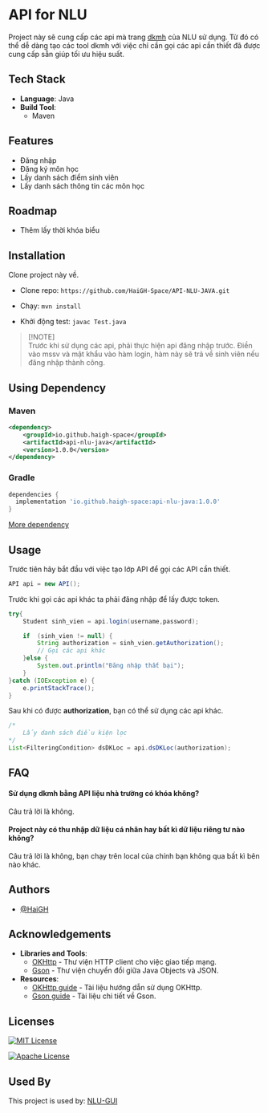 
# API for NLU

Project này sẽ cung cấp các api mà trang [dkmh](https://dkmh.hcmuaf.edu.vn/) của NLU sử dụng. Từ đó có thể dễ dàng tạo các tool dkmh với việc chỉ cần gọi các api cần thiết đã được cung cấp sẵn giúp tối ưu hiệu suất.




## Tech Stack

- **Language**: Java
- **Build Tool**: 
  - Maven



## Features

- Đăng nhập
- Đăng ký môn học
- Lấy danh sách điểm sinh viên
- Lấy danh sách thông tin các môn học



## Roadmap

- Thêm lấy thời khóa biểu




## Installation

Clone project này về.
- Clone repo: `https://github.com/HaiGH-Space/API-NLU-JAVA.git`

- Chạy: `mvn install`

- Khởi động test: `javac Test.java`

> [!NOTE]\
> Trước khi sử dụng các api, phải thực hiện api đăng nhập trước.
> Điền vào mssv và mật khẩu vào hàm login, hàm này sẽ trả về sinh viên nếu đăng nhập thành công.

## Using Dependency
### Maven

```xml
<dependency>
    <groupId>io.github.haigh-space</groupId>
    <artifactId>api-nlu-java</artifactId>
    <version>1.0.0</version>
</dependency>
```
### Gradle
```gradle
dependencies {
  implementation 'io.github.haigh-space:api-nlu-java:1.0.0'
}
```
[More dependency](https://central.sonatype.com/artifact/io.github.haigh-space/api-nlu-java/dependencies)
## Usage
Trước tiên hãy bắt đầu với việc tạo lớp API để gọi các API cần thiết.
```java
API api = new API();
```
Trước khi gọi các api khác ta phải đăng nhập để lấy được token.
```java
try{
    Student sinh_vien = api.login(username,password);

    if  (sinh_vien != null) {
        String authorization = sinh_vien.getAuthorization();
        // Gọi các api khác
    }else {
        System.out.println("Đăng nhập thất bại");
    }
}catch (IOException e) {
    e.printStackTrace();
}
```
Sau khi có được **authorization**, bạn có thể sử dụng các api khác.
```java
/*
    Lấy danh sách điều kiện lọc
*/
List<FilteringCondition> dsDKLoc = api.dsDKLoc(authorization);
```
## FAQ

#### Sử dụng dkmh bằng API liệu nhà trường có khóa không?

Câu trả lời là không.

#### Project này có thu nhập dữ liệu cá nhân hay bất kì dữ liệu riêng tư nào không?

Câu trả lời là không, bạn chạy trên local của chính bạn không qua bất kì bên nào khác.


## Authors

- [@HaiGH](https://github.com/HaiGH-Space)


## Acknowledgements

- **Libraries and Tools**: 
  - [OKHttp](https://square.github.io/okhttp/) - Thư viện HTTP client cho việc giao tiếp mạng.
  - [Gson](https://github.com/google/gson) - Thư viện chuyển đổi giữa Java Objects và JSON.
- **Resources**: 
  - [OKHttp guide](https://square.github.io/okhttp/) - Tài liệu hướng dẫn sử dụng OKHttp.
  - [Gson guide](https://github.com/google/gson/wiki) - Tài liệu chi tiết về Gson.


## Licenses

[![MIT License](https://img.shields.io/badge/License-MIT-green.svg)](https://choosealicense.com/licenses/mit/)

[![Apache License](https://img.shields.io/badge/License-Apache%202.0-brightgreen.svg)](http://www.apache.org/licenses/LICENSE-2.0)


## Used By

This project is used by: [NLU-GUI](https://github.com/HaiGH-Space/NLU-GUI)


